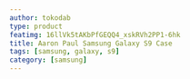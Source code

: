 ```yaml
---
author: tokodab
type: product
featimg: 16llVk5tAKbPfGEQQ4_xskRVh2PP1-6hk
title: Aaron Paul Samsung Galaxy S9 Case
tags: [samsung, galaxy, s9]
category: [samsung]
---
```


